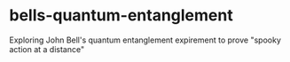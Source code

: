 # bells-quantum-entanglement

Exploring John Bell's quantum entanglement expirement to prove "spooky
action at a distance"

